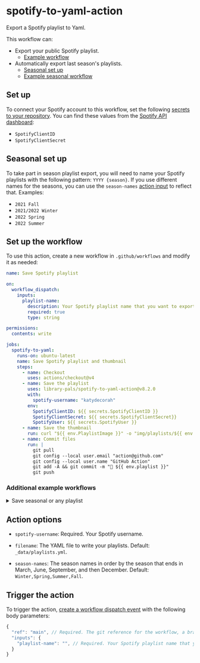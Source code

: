 # spotify-to-yaml-action

Export a Spotify playlist to Yaml.

This workflow can:

- Export your public Spotify playlist.
  - [Example workflow](#set-up-the-workflow)
- Automatically export last season's playlists.
  - [Seasonal set up](#seasonal-set-up)
  - [Example seasonal workflow](#additional-example-workflows)

## Set up

To connect your Spotify account to this workflow, set the following [secrets to your repository](https://docs.github.com/en/actions/security-guides/encrypted-secrets#creating-encrypted-secrets-for-a-repository). You can find these values from the [Spotify API dashboard](https://developer.spotify.com/dashboard):

- `SpotifyClientID`
- `SpotifyClientSecret`

## Seasonal set up

To take part in season playlist export, you will need to name your Spotify playlists with the following pattern: `YYYY {season}`. If you use different names for the seasons, you can use the `season-names` [action input](#action-options) to reflect that. Examples:

- `2021 Fall`
- `2021/2022 Winter`
- `2022 Spring`
- `2022 Summer`

<!-- START GENERATED DOCUMENTATION -->

## Set up the workflow

To use this action, create a new workflow in `.github/workflows` and modify it as needed:

```yml
name: Save Spotify playlist

on:
  workflow_dispatch:
    inputs:
      playlist-name:
        description: Your Spotify playlist name that you want to export. Required for non-seasonal playlist export.
        required: true
        type: string

permissions:
  contents: write

jobs:
  spotify-to-yaml:
    runs-on: ubuntu-latest
    name: Save Spotify playlist and thumbnail
    steps:
      - name: Checkout
        uses: actions/checkout@v4
      - name: Save the playlist
        uses: library-pals/spotify-to-yaml-action@v8.2.0
        with:
          spotify-username: "katydecorah"
        env:
          SpotifyClientID: ${{ secrets.SpotifyClientID }}
          SpotifyClientSecret: ${{ secrets.SpotifyClientSecret}}
          SpotifyUser: ${{ secrets.SpotifyUser }}
      - name: Save the thumbnail
        run: curl "${{ env.PlaylistImage }}" -o "img/playlists/${{ env.PlaylistImageOutput }}"
      - name: Commit files
        run: |
          git pull
          git config --local user.email "action@github.com"
          git config --local user.name "GitHub Action"
          git add -A && git commit -m "🎵 ${{ env.playlist }}"
          git push
```

### Additional example workflows

<details>
<summary>Save seasonal or any playlist</summary>

```yml
name: Save seasonal or any playlist

on:
  # Run every three months on the 20th to get the seasonal playlist
  schedule:
    - cron: "00 01 20 Mar,Jun,Sep,Dec *"
  # Run on demand to get any playlist
  workflow_dispatch:
    inputs:
      playlist-name:
        description: Your Spotify playlist name that you want to export.
        type: string

permissions:
  contents: write

jobs:
  spotify-to-yaml:
    runs-on: ubuntu-latest
    name: Save Spotify playlist and thumbnail
    steps:
      - name: Checkout
        uses: actions/checkout@v4
      - name: Save the playlist
        uses: library-pals/spotify-to-yaml-action@v8.2.0
        with:
          spotify-username: "katydecorah"
        env:
          SpotifyClientID: ${{ secrets.SpotifyClientID }}
          SpotifyClientSecret: ${{ secrets.SpotifyClientSecret}}
          SpotifyUser: ${{ secrets.SpotifyUser }}
      - name: Save the thumbnail
        run: curl "${{ env.PlaylistImage }}" -o "img/playlists/${{ env.PlaylistImageOutput }}"
      - name: Commit files
        run: |
          git pull
          git config --local user.email "action@github.com"
          git config --local user.name "GitHub Action"
          git add -A && git commit -m "🎵 ${{ env.playlist }}"
          git push
```

</details>

## Action options

- `spotify-username`: Required. Your Spotify username.

- `filename`: The YAML file to write your playlists. Default: `_data/playlists.yml`.

- `season-names`: The season names in order by the season that ends in March, June, September, and then December. Default: `Winter,Spring,Summer,Fall`.

## Trigger the action

To trigger the action, [create a workflow dispatch event](https://docs.github.com/en/rest/actions/workflows#create-a-workflow-dispatch-event) with the following body parameters:

```js
{
  "ref": "main", // Required. The git reference for the workflow, a branch or tag name.
  "inputs": {
    "playlist-name": "", // Required. Your Spotify playlist name that you want to export. Required for non-seasonal playlist export.
  }
}
```

<!-- END GENERATED DOCUMENTATION -->
